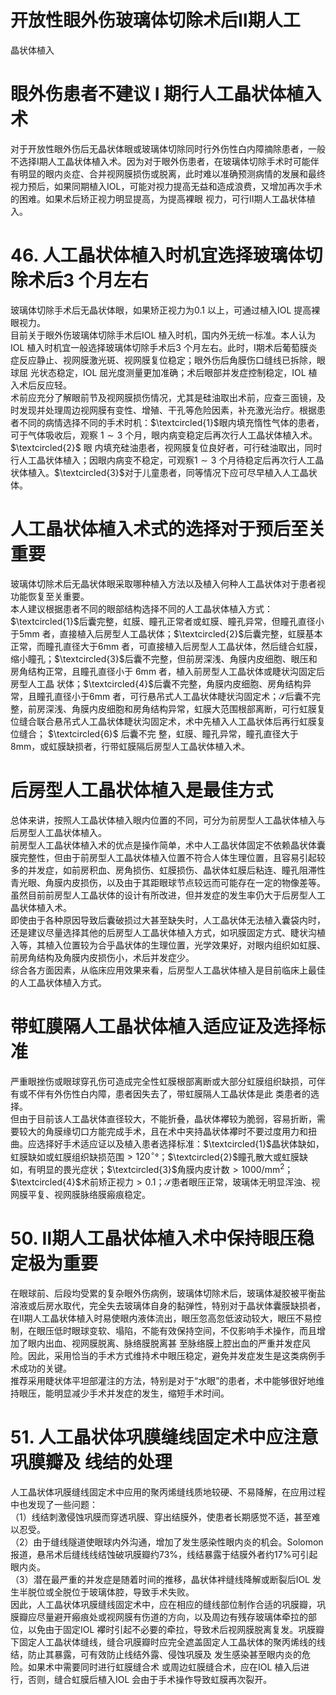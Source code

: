# 开放性眼外伤玻璃体切除术后Ⅱ期人工  
晶状体植入  
#  眼外伤患者不建议 Ⅰ 期行人工晶状体植入术  
对于开放性眼外伤后无晶状体眼或玻璃体切除同时行外伤性白内障摘除患者，一般不选择Ⅰ期人工晶状体植入术。因为对于眼外伤患者，在玻璃体切除手术时可能伴有明显的眼内炎症、合并视网膜损伤或脱离，此时难以准确预测病情的发展和最终视力预后，如果同期植入IOL，可能对视力提高无益和造成浪费，又增加再次手术的困难。如果术后矫正视力明显提高，为提高裸眼 视力，可行Ⅱ期人工晶状体植入。  
# 46. 人工晶状体植入时机宜选择玻璃体切除术后3 个月左右  
玻璃体切除手术后无晶状体眼，如果矫正视力为0.1 以上，可通过植入IOL 提高裸眼视力。  
目前关于眼外伤玻璃体切除手术后IOL 植入时机，国内外无统一标准。本人认为IOL 植入时机宜一般选择玻璃体切除手术后3 个月左右。此时，Ⅰ期术后葡萄膜炎症反应静止、视网膜激光斑、视网膜复位稳定；眼外伤后角膜伤口缝线已拆除，眼球屈 光状态稳定，IOL 屈光度测量更加准确；术后眼部并发症控制稳定，IOL 植入术后反应轻。  
术前应充分了解眼前节及视网膜损伤情况，尤其是硅油取出术前，应查三面镜，及时发现并处理周边视网膜有变性、增殖、干孔等危险因素，补充激光治疗。根据患者不同的病情选择不同的手术时机：$\textcircled{1}$眼内填充惰性气体的患者，可于气体吸收后，观察 $1\sim3$  个月，眼内病变稳定后再次行人工晶状体植入术。 $\textcircled{2}$ 眼 内填充硅油患者，视网膜复位良好者，可行硅油取出，同时行人工晶状体植入；因眼内病变不稳定，可观察$1\sim3$ 个月待稳定后再次行人工晶状体植入。$\textcircled{3}$对于儿童患者，同等情况下应可尽早植入人工晶状体。  
#  人工晶状体植入术式的选择对于预后至关重要  
玻璃体切除术后无晶状体眼采取哪种植入方法以及植入何种人工晶状体对于患者视功能恢复至关重要。  
本人建议根据患者不同的眼部结构选择不同的人工晶状体植入方式：$\textcircled{1}$后囊完整，虹膜、瞳孔正常者或虹膜、瞳孔异常，但瞳孔直径小于$5\mathrm{mm}$ 者，直接植入后房型人工晶状体；$\textcircled{2}$后囊完整，虹膜基本正常，而瞳孔直径大于6mm 者，可直接植入后房型人工晶状体，然后缝合虹膜，缩小瞳孔；$\textcircled{3}$后囊不完整，但前房深浅、角膜内皮细胞、眼压和房角结构正常，且瞳孔直径小于 6mm  者，植入前房型人工晶状体或睫状沟固定后房型人工晶 状体；$\textcircled{4}$后囊不完整，角膜内皮细胞、房角结构异常，且瞳孔直径小于6mm 者，可行悬吊式人工晶状体睫状沟固定术；$\mathcal{S}$后囊不完整，前房深浅、角膜内皮细胞和房角结构异常，虹膜大范围根部离断，可行虹膜复位缝合联合悬吊式人工晶状体睫状沟固定术，术中先植入人工晶状体后再行虹膜复位缝合； $\textcircled{6}$ 后囊不完 整，虹膜、瞳孔异常，瞳孔直径大于$8\mathrm{mm}$，或虹膜缺损者，行带虹膜隔后房型人工晶状体植入术。  
#  后房型人工晶状体植入是最佳方式  
总体来讲，按照人工晶状体植入眼内位置的不同，可分为前房型人工晶状体植入与后房型人工晶状体植入。  
前房型人工晶状体植入术的优点是操作简单，术中人工晶状体固定不依赖晶状体囊膜完整性，但由于前房型人工晶状体植入位置不符合人体生理位置，且容易引起较多的并发症，如前房积血、房角损伤、虹膜损伤、晶状体虹膜后粘连、瞳孔阻滞性青光眼、角膜内皮损伤，以及由于其距眼球节点较远而可能存在一定的物像差等。虽然目前前房型人工晶状体的设计有所改进，但并发症的发生率仍大于后房型人工晶状体植入术。  
即使由于各种原因导致后囊破损过大甚至缺失时，人工晶状体无法植入囊袋内时，还是建议尽量选择其他的后房型人工晶状体植入方式，如巩膜固定方式、睫状沟植入等，其植入位置较为合乎晶状体的生理位置，光学效果好，对眼内组织如虹膜、前房角结构及角膜内皮损伤小，术后并发症少。  
综合各方面因素，从临床应用效果来看，后房型人工晶状体植入是目前临床上最佳的人工晶状体植入方式。  
#  带虹膜隔人工晶状体植入适应证及选择标准  
严重眼挫伤或眼球穿孔伤可造成完全性虹膜根部离断或大部分虹膜组织缺损，可伴有或不伴有外伤性白内障，患者因失去了，带虹膜隔人工晶状体是此 类患者的选择。  
但由于目前该人工晶状体直径较大，不能折叠，晶状体襻较为脆弱，容易折断，需要较大的角膜缘切口方能完成手术，且在术中夹持晶状体襻时不要过度用力和扭曲。应选择好手术适应证以及植入患者选择标准：$\textcircled{1}$晶状体缺如，虹膜缺如或虹膜组织缺损范围$>120^{\circ}$°；$\textcircled{2}$瞳孔散大或虹膜缺如，有明显的畏光症状；$\textcircled{3}$角膜内皮计数$>1000/\mathrm{mm}^{2}$；$\textcircled{4}$术前矫正视力$>0.1$；$\mathcal{S}$患者眼压正常，玻璃体无明显浑浊、视网膜平复、视网膜脉络膜瘢痕稳定。  
# 50. Ⅱ期人工晶状体植入术中保持眼压稳定极为重要  
在眼球前、后段均受累的复杂眼外伤病例，玻璃体切除术后，玻璃体凝胶被平衡盐溶液或后房水取代，完全失去玻璃体自身的黏弹性，特别对于晶状体囊膜缺损者，在Ⅱ期人工晶状体植入时易使眼内液体流出，眼压忽高忽低波动较大，眼压不易控制，在眼压低时眼球变软、塌陷，不能有效保持空间，不仅影响手术操作，而且增加了眼内出血、视网膜脱离、脉络膜脱离甚 至脉络膜上腔出血的严重并发症风险。因此，采用恰当的手术方式维持术中眼压稳定，避免并发症发生是这类病例手术成功的关键。  
推荐采用睫状体平坦部灌注的方法，特别是对于“水眼”的患者，术中能够很好地维持眼压，能明显减少手术并发症的发生，缩短手术时间。  
# 51. 人工晶状体巩膜缝线固定术中应注意巩膜瓣及 线结的处理  
人工晶状体巩膜缝线固定术中应用的聚丙烯缝线质地较硬、不易降解，在应用过程中也发现了一些问题：  
（1）线结刺激侵蚀巩膜而穿透巩膜、穿出结膜外，使患者长期感觉不适，甚至难以忍受。  
（2）由于缝线隧道使眼球内外沟通，增加了发生感染性眼内炎的机会。Solomon 报道，悬吊术后缝线线结蚀破巩膜瓣约$73\%$，线结暴露于结膜外者约$17\%$可引起眼内炎。  
（3）潜在最严重的并发症是随着时间的推移，晶状体袢缝线降解或断裂后IOL 发生半脱位或全脱位于玻璃体腔，导致手术失败。  
因此，人工晶状体巩膜缝线固定术中，应在相应的缝线部位制作合适的巩膜瓣，巩膜瓣应尽量避开瘢痕处或视网膜有伤道的方向，以及周边有残存玻璃体牵拉的部位，以免由于固定IOL 襻时引起不必要的牵拉，导致术后视网膜脱离复发。巩膜瓣下固定人工晶状体缝线，缝合巩膜瓣时应完全遮盖固定人工晶状体的聚丙烯线的线结，防止其暴露，可有效防止线结外露、侵蚀巩膜及 发生感染甚至眼内炎的危险。如果术中需要同时进行虹膜缝合术 或周边虹膜缝合术，应在IOL 植入后进行，否则，缝合虹膜后植入IOL 会由于手术操作导致虹膜再次裂开。  
